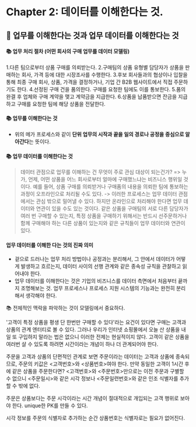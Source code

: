 # Chapter 2: 데이터를 이해한다는 것.

## 📌 업무를 이해한다는 것과 업무 데이터를 이해한다는 것

#### 📚 업무 처리 절차 (어떤 회사의 구매 업무를 데이터 모델링)

1.다른 팀으로부터 상품 구매를 의뢰받는다. 2.구매팀의 상품 유형별 담당자가 상품을 판매하는 회사, 가격 등에 대한 시장조사를 수행한다. 3.후보 회사들과의 협상이나 입찰을 통해 최종 구매 회사, 상품, 가격을 결정하거나, 기업 간 B2B 웹사이트에서 직접 주문하기도 한다. 4.선정된 구매 건을 품의한다. 구매를 요청한 팀에도 이를 통보한다. 5.품의 완결 후 업체와 구매 계약을 맺고 계약금을 지급한다. 6.상품을 납품받으면 잔금을 지급하고 구매를 요청한 팀에 해당 상품을 전달한다.

#### 📚 업무를 이해한다는 것

- 위의 메가 프로세스와 같이 **단위 업무의 시작과 끝을 일의 경로나 공정을 중심으로 알아간다**는 뜻이다.

#### 📚 업무 데이터를 이해한다는 것

> 데이터 관점으로 업무를 이해하는 건 무엇이 주로 관심 대상이 되는건가?
> => 누가, 언제, 어떤 상품을 어느 회사로부터 얼마에 구매했느냐는 비즈니스 행위일 것이다.
> 예를 들어, 상품 구매를 의뢰받거나 구매품의 내용을 의뢰한 팀에 통보하는 과정이 오프라인으로 처리될 수도 있다. -> 이러한 프로세스는 업무 데이터 관점에서는 관심 밖으로 밀어낼 수 있다. 하지만 온라인으로 처리해야 한다면 업무 데이터와 연관이 있을 수도 있는 것이다.
> 같은 상품을 구매팀의 서로 다른 담당자가 여러 번 구매할 수 있는지,
> 특정 상품을 구매하기 위해서는 반드시 선주문하거나 함께 구매해야 하는 다른 상품이 있는지와 같은 규칙들이 업무 데이터와 연관이 있다.

#### 업무 데이터를 이해한 다는 것의 진짜 의미

- 겉으로 드러나는 업무 처리 방법이나 공정과는 분리해서, 그 안에서 데이터가 어떻게 발생하고 흐르는지, 데이터 사이의 선행 관계와 같은 종속성 규칙을 관찰하고 읽어내야 한다.
- 업무 데이터를 이해한다는 것은 기업의 비즈니스를 데이터 측면에서 처음부터 끝까지 조명해보는 것.
  업무 프로세스나 프로세스 지원 시스템의 기능과는 완전히 분리해서 생각해야 한다.

📚 전체적인 맥락을 파악하는 것이 모델링에서 중요하다.

'고객이 특정 상품을 평생 단 한번만 구매할 수 있다'라는 요건이 있다면 구매는 고객과 상품의 관계 엔터티로 볼 수 있다. 그러나 우리가 인터넷 쇼핑몰에서 오늘 산 상품을 내일 또 구입하지 말라는 법은 없으니 이러한 전제는 현실적이지 않다. 고객이 같은 상품을 여러번 살 수 있도록 하려면 시간이라는 개념이 하나 더 관계되어야 한다.

주문을 고객과 상품의 단편적인 관계로 보면 주문이라는 데이터는 고객과 상품에 종속되므로, 주문의 키값은 <고객번호>와 <상품번호>여야 한다. 만약 동일한 고객이 1시간 후에 같은 상품을 주문한다면? <고객번호>와 <주문번호>만으로는 이전 주문과 구별할 수 없으니 <주문일시>와 같은 시각 정보나 <주문일련번호>와 같은 인조 식별자를 추가할 수 밖에 없다.

주문은 상품보다는 주문 시각이라는 시간 개념이 절대적으로 개입되는 고객 행위로 보아야 한다. unique한 PK를 만들 수 있다.

시각 정보를 주문의 식별자로 추가하는 순간 상품번호는 식별자로는 필요가 없어진다.
